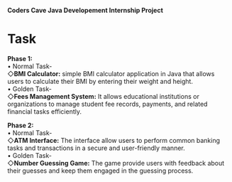 **Coders Cave Java Developement Internship Project**

# Task   
**Phase 1:**    
• Normal Task-   
◇**BMI Calculator:** simple BMI calculator application in Java that allows users to calculate their BMI by entering their weight and height.  
• Golden Task-    
◇**Fees Management System:** It allows educational institutions or organizations to manage student fee records, payments, and related financial tasks efficiently.

**Phase 2:**    
• Normal Task-   
◇**ATM Interface:** The interface allow users to perform common banking tasks and transactions in a secure and user-friendly manner.  
• Golden Task-   
◇**Number Guessing Game:** The game provide users with feedback about their guesses and keep them engaged in the guessing process.
